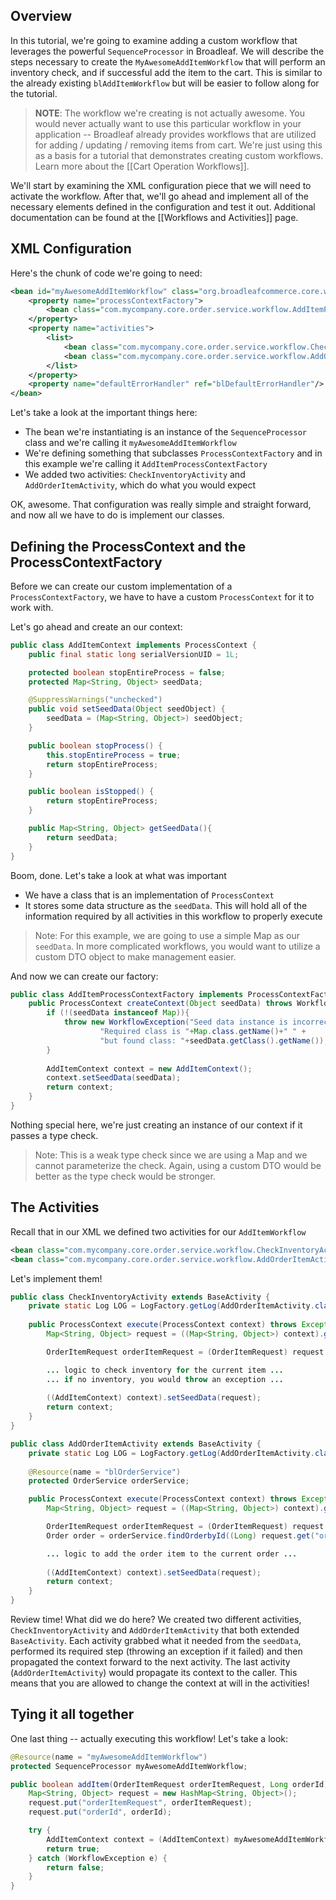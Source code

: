 ## Overview

In this tutorial, we're going to examine adding a custom workflow that leverages the powerful `SequenceProcessor` in Broadleaf. We will describe the steps necessary to create the `MyAwesomeAddItemWorkflow` that will perform an inventory check, and if successful add the item to the cart. This is similar to the already existing `blAddItemWorkflow` but will be easier to follow along for the tutorial.

> **NOTE**: The workflow we're creating is not actually awesome. You would never actually want to use this particular workflow in your application -- Broadleaf already provides workflows that are utilized for adding / updating / removing items from cart. We're just using this as a basis for a tutorial that demonstrates creating custom workflows. Learn more about the [[Cart Operation Workflows]].

We'll start by examining the XML configuration piece that we will need to activate the workflow. After that, we'll go ahead and implement all of the necessary elements defined in the configuration and test it out. Additional documentation can be found at the [[Workflows and Activities]] page.

## XML Configuration

Here's the chunk of code we're going to need:

```xml
<bean id="myAwesomeAddItemWorkflow" class="org.broadleafcommerce.core.workflow.SequenceProcessor">
    <property name="processContextFactory">
        <bean class="com.mycompany.core.order.service.workflow.AddItemProcessContextFactory"/>
    </property>
    <property name="activities">
        <list>
            <bean class="com.mycompany.core.order.service.workflow.CheckInventoryActivity"/>
            <bean class="com.mycompany.core.order.service.workflow.AddOrderItemActivity"/>
        </list>
    </property>
    <property name="defaultErrorHandler" ref="blDefaultErrorHandler"/>
</bean>
```

Let's take a look at the important things here:

- The bean we're instantiating is an instance of the `SequenceProcessor` class and we're calling it `myAwesomeAddItemWorkflow`
- We're defining something that subclasses `ProcessContextFactory` and in this example we're calling it `AddItemProcessContextFactory`
- We added two activities: `CheckInventoryActivity` and `AddOrderItemActivity`, which do what you would expect

OK, awesome. That configuration was really simple and straight forward, and now all we have to do is implement our classes.

## Defining the ProcessContext and the ProcessContextFactory

Before we can create our custom implementation of a `ProcessContextFactory`, we have to have a custom `ProcessContext` for it to work with. 

Let's go ahead and create an our context:

```java
public class AddItemContext implements ProcessContext {
    public final static long serialVersionUID = 1L;

    protected boolean stopEntireProcess = false;
    protected Map<String, Object> seedData;

    @SuppressWarnings("unchecked")
    public void setSeedData(Object seedObject) {
        seedData = (Map<String, Object>) seedObject;
    }

    public boolean stopProcess() {
        this.stopEntireProcess = true;
        return stopEntireProcess;
    }

    public boolean isStopped() {
        return stopEntireProcess;
    }

    public Map<String, Object> getSeedData(){
        return seedData;
    }
}
```

Boom, done. Let's take a look at what was important

- We have a class that is an implementation of `ProcessContext`
- It stores some data structure as the `seedData`. This will hold all of the information required by all activities in this workflow to properly execute

> Note: For this example, we are going to use a simple Map as our `seedData`. In more complicated workflows, you would want to utilize a custom DTO object to make management easier.

And now we can create our factory:

```java
public class AddItemProcessContextFactory implements ProcessContextFactory {
    public ProcessContext createContext(Object seedData) throws WorkflowException {
        if (!(seedData instanceof Map)){
            throw new WorkflowException("Seed data instance is incorrect. " +
                    "Required class is "+Map.class.getName()+" " +
                    "but found class: "+seedData.getClass().getName());
        }
        
        AddItemContext context = new AddItemContext();
        context.setSeedData(seedData);
        return context;
    }
}
```

Nothing special here, we're just creating an instance of our context if it passes a type check.

> Note: This is a weak type check since we are using a Map and we cannot parameterize the check. Again, using a custom DTO would be better as the type check would be stronger.

## The Activities

Recall that in our XML we defined two activities for our `AddItemWorkflow`

```xml
<bean class="com.mycompany.core.order.service.workflow.CheckInventoryActivity"/>
<bean class="com.mycompany.core.order.service.workflow.AddOrderItemActivity"/>
```

Let's implement them!

```java
public class CheckInventoryActivity extends BaseActivity {
    private static Log LOG = LogFactory.getLog(AddOrderItemActivity.class);
    
    public ProcessContext execute(ProcessContext context) throws Exception {
        Map<String, Object> request = ((Map<String, Object>) context).getSeedData();

        OrderItemRequest orderItemRequest = (OrderItemRequest) request.get("orderItemRequest");

        ... logic to check inventory for the current item ...
        ... if no inventory, you would throw an exception ...
        
        ((AddItemContext) context).setSeedData(request);
        return context;
    }
}
```

```java
public class AddOrderItemActivity extends BaseActivity {
    private static Log LOG = LogFactory.getLog(AddOrderItemActivity.class);
    
    @Resource(name = "blOrderService")
    protected OrderService orderService;

    public ProcessContext execute(ProcessContext context) throws Exception {
        Map<String, Object> request = ((Map<String, Object>) context).getSeedData();

        OrderItemRequest orderItemRequest = (OrderItemRequest) request.get("orderItemRequest");
        Order order = orderService.findOrderbyId((Long) request.get("orderId"));

        ... logic to add the order item to the current order ...
        
        ((AddItemContext) context).setSeedData(request);
        return context;
    }
}
```

Review time! What did we do here? We created two different activities, `CheckInventoryActivity` and `AddOrderItemActivity` that both extended `BaseActivity`. Each activity grabbed what it needed from the `seedData`, performed its required step (throwing an exception if it failed) and then propagated the context forward to the next activity. The last activity (`AddOrderItemActivity`) would propagate its context to the caller. This means that you are allowed to change the context at will in the activities!

## Tying it all together

One last thing -- actually executing this workflow! Let's take a look:

```java
@Resource(name = "myAwesomeAddItemWorkflow")
protected SequenceProcessor myAwesomeAddItemWorkflow;

public boolean addItem(OrderItemRequest orderItemRequest, Long orderId) {
    Map<String, Object> request = new HashMap<String, Object>();
    request.put("orderItemRequest", orderItemRequest);
    request.put("orderId", orderId);

    try {
        AddItemContext context = (AddItemContext) myAwesomeAddItemWorkflow.doActivities(request);
        return true;
    } catch (WorkflowException e) {
        return false;
    }
}
```

